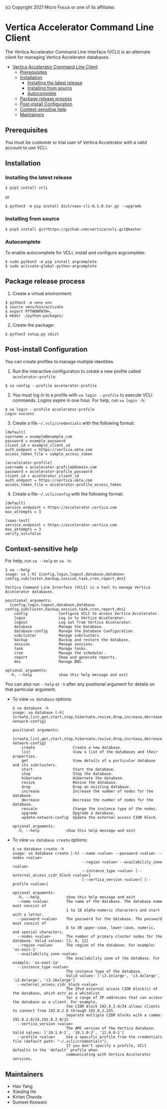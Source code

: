 
(c) Copyright 2021 Micro Focus or one of its affiliates

# Vertica Accelerator Command Line Client #

The Vertica Accelerator Command Line Interface (VCLI) is an alternate client for managing Vertica Accelerator databases.

- [Vertica Accelerator Command Line Client](#vertica-accelerator-command-line-client)
  - [Prerequisites](#prerequisites)
  - [Installation](#installation)
    - [Installing the latest release](#installing-the-latest-release)
    - [Installing from source](#installing-from-source)
    - [Autocomplete](#autocomplete)
  - [Package release process](#package-release-process)
  - [Post-install Configuration](#post-install-configuration)
  - [Context-sensitive help](#context-sensitive-help)
  - [Maintainers](#maintainers)

## Prerequisites
You must be customer or trial user of Vertica Accelerator with a valid account to use VCLI. 

## Installation
### Installing the latest release
  ```
  $ pip3 install vcli
  ```
  or
  ```
  $ python3 -m pip install dist/vaas-cli-0.1.0.tar.gz --upgrade
  ```
### Installing from source
  ```
  $ pip3 install git+https://github.com/vertica/vcli.git@master
  ```

### Autocomplete
  To enable autocomplete for VCLI, install and configure argcomplete:
  ```
  $ sudo python3 -m pip install argcomplete
  $ sudo activate-global-python-argcomplete
  ```

## Package release process
1. Create a virtual environment:
  ```
  $ python3 -m venv env
  $ source venv/bin/activate
  $ export PYTHONPATH=.
  $ mkdir ./python-packages/
  ```
2. Create the package:
  ```
  $ python3 setup.py sdist
  ```
 

## Post-install Configuration
You can create profiles to manage multiple identities.

1. Run the interactive configuration to create a new profile called `accelerator-profile`:
  ``` 
  $ va config --profile accelerator-profile
  ```

2. You must log in to a profile with `va login --profile` to execute VCLI commands. Logins expire in one hour. For help, run `va login -h`:
  ```
  $ va login --profile accelerator-profile
  Login success
  ```

3. Create a file `~/.vcli/credentials` with the following format:
  ```
  [default]
  username = example@example.com
  password = example_password
  client_id = example_client_id
  auth_endpont = https://vertica.okta.com
  access_token_file = sample_access_token
 
  [accelerator-profile]
  username = accelerator-profile@domain.com
  password = accelerator-profile_password
  client_id = accelerator_client_id
  auth_endpont = https://vertica.okta.com
  access_token_file = accelerator-profile_access_token
  ```
  
4. Create a file `~/.vcli/config` with the following format:
  ```
  [default]
  service_endpoint = https://accelerator.vertica.com
  max_attempts = 3

  [vaas-test]
  service_endpoint = https://accelerator.vertica.com
  max_attempts = 3
  verify_ssl=false
  ```


## Context-sensitive help
For help, run `va --help` or `va -h`:
  ```
  $ va --help
  usage: va [-h] {config,login,logout,database,database-config,subcluster,backup,session,task,cron,report,dns}

  Vertica Command Line Interface (VCLI) is a tool to manage Vertica Accelerator databases.

  positional arguments:
    {config,login,logout,database,database-config,subcluster,backup,session,task,cron,report,dns}
      config              Configure VCLI to access Vertica Accelerator.
      login               Log in to Vertica Accelerator.
      logout              Log out from Vertica Accelerator.
      database            Manage the Database.
      database-config     Manage the Database Configuration.
      subcluster          Manage subclusters.
      backup              Backup and restore the database.
      session             Manage sessions.
      task                Manage tasks.
      cron                Manage the scheduler.
      report              Show and generate reports.
      dns                 Manage DNS.

  optional arguments:
    -h, --help            show this help message and exit
  ```
  
You can also run ``--help`` or `-h` after any positional argument for details on that particular argument.

* To view `va database` options:
  ```
  $ va database -h
  usage: va database [-h] {create,list,get,start,stop,hibernate,revive,drop,increase,decrease,rescale,upgrade,update-network-config}

  positional arguments:
    {create,list,get,start,stop,hibernate,revive,drop,increase,decrease,rescale,upgrade,update-network-config}
      create                 Create a new database.
      list                   View a list of the databases and their properties.
      get                    View details of a particular database and its subclusters.
      start                  Start the database.
      stop                   Stop the database.
      hibernate              Hibernate the database.
      revive                 Revive the database.
      drop                   Drop an existing database.
      increase               Increase the number of nodes for the database.
      decrease               Decrease the number of nodes for the database.
      rescale                Change the instance type of the nodes.
      upgrade                Upgrade a database.
      update-network-config  Update the external access CIDR block.

  optional arguments:
    -h, --help            show this help message and exit
  ```
  
* To view `va database create` options:
  ```
  $ va database create -h
  usage: va database create [-h] --name <value> --password <value> --nodes <value>
                                 --region <value> --availability_zone <value> 
                                 --instance_type <value> [--external_access_cidr_block <value>]
                                 [--vertica_version <value>] [--profile <value>]

  optional arguments:
    -h, --help            show this help message and exit
    --name <value>        The name of the database. The database name must consist of
                          1 to 18 alpha-numeric characters and start with a letter.
    --password <value>    The password for the database. The password must consist of
                          8 to 30 upper-case, lower-case, numeric, and special characters.
    --nodes <value>       The number of primary cluster nodes for the database. Valid values: [3, 6, 12]
    --region <value>      The region of the database. For example: 'us-east-1'
    --availability_zone <value>
                          The availability zone of the database. For example: 'us-east-1a'
    --instance_type <value>
                          The instance type of the database. 
                          Valid values: ['i3.2xlarge', 'i3.4xlarge', 'i3.8xlarge', 'i3.16xlarge']
    --external_access_cidr_block <value>
                          The IPv4 external access CIDR block(s) of the database, which acts as a whitelist
                          for a range of IP addresses that can access the database as a client. For example,
                          the CIDR block 192.0.2.0/24 allows clients to connect from 192.0.2.0 through 192.0.2.255.
                          Separate multiple CIDR blocks with a comma: 192.0.2.0/24,192.0.2.0/32
    --vertica_version <value>
                          The AMI version of the Vertica database. Valid values: ['10.1.0-1', '10.1.0-2', '11.0.0-1']
    --profile <value>     Use a specific profile from the credentials file (default path: "~/.vcli/credentials").
                          If you don't specify a profile, VCLI defaults to the 'default' profile when
                          communicating with Vertica Accelerator services.
  ```

## Maintainers
* Hao Yang
* Xiaojing He
* Kirtan Chavda
* Sumeet Keswani

